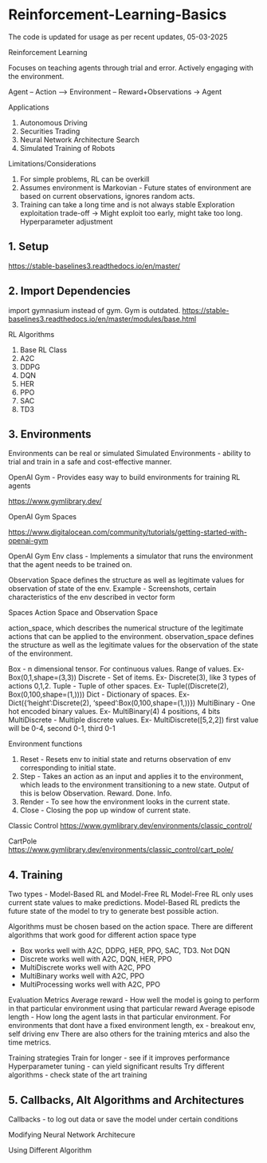 # Reinforcement-Learning-Basics
The code is updated for usage as per recent updates, 05-03-2025

Reinforcement Learning

Focuses on teaching agents through trial and error. 
Actively engaging with the environment.

Agent – Action –> Environment – Reward+Observations → Agent

Applications
1. Autonomous Driving
2. Securities Trading
3. Neural Network Architecture Search
4. Simulated Training of Robots

Limitations/Considerations
1. For simple problems, RL can be overkill
2. Assumes environment is Markovian - Future states of environment are based on current observations, ignores random acts.
3. Training can take a long time and is not always stable 
Exploration exploitation trade-off -> Might exploit too early, might take too long. Hyperparameter adjustment

## 1. Setup
https://stable-baselines3.readthedocs.io/en/master/

## 2. Import Dependencies
import gymnasium instead of gym. Gym is outdated. 
https://stable-baselines3.readthedocs.io/en/master/modules/base.html

RL Algorithms
1. Base RL Class
2. A2C
3. DDPG
4. DQN
5. HER
6. PPO
7. SAC
8. TD3

## 3. Environments
Environments can be real or simulated
Simulated Environments - ability to trial and train in a safe and cost-effective manner.

OpenAI Gym - Provides easy way to build environments for training RL agents

https://www.gymlibrary.dev/


OpenAI Gym Spaces

https://www.digitalocean.com/community/tutorials/getting-started-with-openai-gym

OpenAI Gym Env class - Implements a simulator that runs the environment that the agent needs to be trained on. 

Observation Space defines the structure as well as legitimate values for observation of state of the env. 
Example - Screenshots, certain characteristics of the env described in vector form

Spaces
Action Space and Observation Space

action_space, which describes the numerical structure of the legitimate actions that can be applied to the environment.
observation_space defines the structure as well as the legitimate values for the observation of the state of the environment. 

Box - n dimensional tensor. For continuous values. Range of values. Ex- Box(0,1,shape=(3,3))
Discrete - Set of items. Ex- Discrete(3), like 3 types of actions 0,1,2.
Tuple - Tuple of other spaces. Ex- Tuple((Discrete(2), Box(0,100,shape=(1,))))
Dict - Dictionary of spaces. Ex- Dict({‘height’:Discrete(2), ‘speed’:Box(0,100,shape=(1,))})
MultiBinary - One hot encoded binary values. Ex- MultiBinary(4) 4 positions, 4 bits
MultiDiscrete - Multiple discrete values. Ex- MultiDiscrete([5,2,2]) first value will be 0-4, second 0-1, third 0-1

Environment functions
1. Reset - Resets env to initial state and returns observation of env corresponding to initial state. 
2. Step - Takes an action as an input and applies it to the environment, which leads to the environment transitioning to a new state. Output of this is below
Observation.
Reward.
Done.
Info. 
3. Render - To see how the environment looks in the current state.
4. Close - Closing the pop up window of current state. 


Classic Control 
https://www.gymlibrary.dev/environments/classic_control/

CartPole
https://www.gymlibrary.dev/environments/classic_control/cart_pole/

## 4. Training
Two types - Model-Based RL and Model-Free RL 
Model-Free RL only uses current state values to make predictions. 
Model-Based RL predicts the future state of the model to try to generate best possible action. 

Algorithms must be chosen based on the action space. 
There are different algorithms that work good for different action space type
- Box works well with A2C, DDPG, HER, PPO, SAC, TD3. Not DQN
- Discrete works well with A2C, DQN, HER, PPO
- MultiDiscrete works well with A2C, PPO
- MultiBinary works well with A2C, PPO
- MultiProcessing works well with A2C, PPO

Evaluation Metrics
Average reward - How well the model is going to perform in that particular environment using that particular reward
Average episode length - How long the agent lasts in that particular environment. For environments that dont have a fixed environment length, ex - breakout env, self driving env 
There are also others for the training mterics and also the time metrics.

Training strategies
Train for longer - see if it improves performance 
Hyperparameter tuning - can yield significant results
Try different algorithms - check state of the art training

 
## 5. Callbacks, Alt Algorithms and Architectures
Callbacks - to log out data or save the model under certain conditions

Modifying Neural Network Architecure

Using Different Algorithm 

